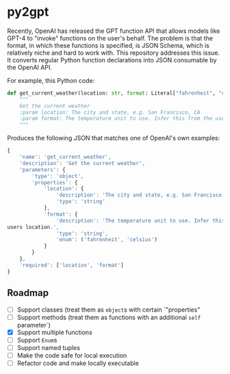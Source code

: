# py2gpt

Recently, OpenAI has released the GPT function API that allows models like GPT-4 to "invoke" functions on the user's behalf.
The problem is that the format, in which these functions is specified, is JSON Schema, which is relatively niche and hard to work with.
This repository addresses this issue. It converts regular Python function declarations into JSON consumable by the OpenAI API.

For example, this Python code:
```py
def get_current_weather(location: str, format: Literal["fahrenheit", "celsius"]):
    """
    Get the current weather
    :param location: The city and state, e.g. San Francisco, CA
    :param format: The temperature unit to use. Infer this from the users location.
    """
```
Produces the following JSON that matches one of OpenAI's own examples:
```js
{
    'name': 'get_current_weather',
    'description': 'Get the current weather',
    'parameters': {
        'type': 'object',
        'properties': {
            'location': {
                'description': 'The city and state, e.g. San Francisco, CA',
                'type': 'string'
            },
            'format': {
                'description': 'The temperature unit to use. Infer this from the
users location.',
                'type': 'string',
                'enum': ('fahrenheit', 'celsius')
            }
        }
    },
    'required': ['location', 'format']
}
```

## Roadmap

- [ ] Support classes (treat them as `object`s with certain `"properties"
- [ ] Support methods (treat them as functions with an additional `self` parameter`)
- [x] Support multiple functions
- [ ] Support `Enum`s
- [ ] Support named tuples
- [ ] Make the code safe for local execution
- [ ] Refactor code and make locally executable
